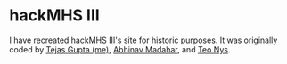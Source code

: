 # hackMHS III

[I](https://github.com/TGNYC) have recreated hackMHS III's site for historic purposes. It was originally coded by [Tejas Gupta (me)](https://github.com/TGNYC), [Abhinav Madahar](https://github.com/AbhinavMadahar), and [Teo Nys](https://github.com/IgorevichPlus).  
